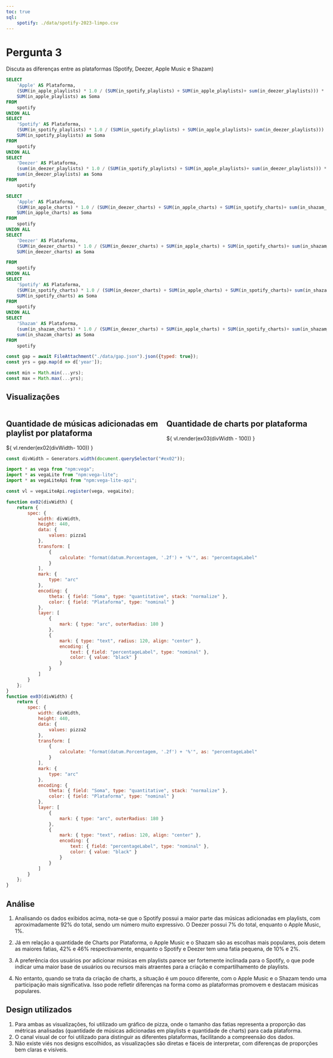 ```yaml
---
toc: true
sql:
    spotify: ./data/spotify-2023-limpo.csv
---
```


<style>
    body, div, p, li, ol { max-width: none; }
</style>

# Pergunta 3
Discuta as diferenças entre as plataformas (Spotify, Deezer, Apple Music e Shazam)

```sql id = pizza1
SELECT 
    'Apple' AS Plataforma, 
    (SUM(in_apple_playlists) * 1.0 / (SUM(in_spotify_playlists) + SUM(in_apple_playlists)+ sum(in_deezer_playlists))) * 100 AS Porcentagem,
    SUM(in_apple_playlists) as Soma
FROM 
    spotify
UNION ALL
SELECT 
    'Spotify' AS Plataforma, 
    (SUM(in_spotify_playlists) * 1.0 / (SUM(in_spotify_playlists) + SUM(in_apple_playlists)+ sum(in_deezer_playlists))) * 100 AS Porcentagem,
    SUM(in_spotify_playlists) as Soma
FROM 
    spotify
UNION ALL
SELECT 
    'Deezer' AS Plataforma, 
    (sum(in_deezer_playlists) * 1.0 / (SUM(in_spotify_playlists) + SUM(in_apple_playlists)+ sum(in_deezer_playlists))) * 100 AS Porcentagem,
    sum(in_deezer_playlists) as Soma
FROM 
    spotify
```

```sql id = pizza2
SELECT 
    'Apple' AS Plataforma, 
    (SUM(in_apple_charts) * 1.0 / (SUM(in_deezer_charts) + SUM(in_apple_charts) + SUM(in_spotify_charts)+ sum(in_shazam_charts))) * 100 AS Porcentagem,
    SUM(in_apple_charts) as Soma
FROM 
    spotify
UNION ALL
SELECT 
    'Deezer' AS Plataforma, 
    (SUM(in_deezer_charts) * 1.0 / (SUM(in_deezer_charts) + SUM(in_apple_charts) + SUM(in_spotify_charts)+ sum(in_shazam_charts))) * 100 AS Porcentagem,
    SUM(in_deezer_charts) as Soma

FROM 
    spotify
UNION ALL
SELECT 
    'Spotify' AS Plataforma, 
    (SUM(in_spotify_charts) * 1.0 / (SUM(in_deezer_charts) + SUM(in_apple_charts) + SUM(in_spotify_charts)+ sum(in_shazam_charts))) * 100 AS Porcentagem,
    SUM(in_spotify_charts) as Soma
FROM 
    spotify
UNION ALL
SELECT 
    'Shazam' AS Plataforma, 
    (sum(in_shazam_charts) * 1.0 / (SUM(in_deezer_charts) + SUM(in_apple_charts) + SUM(in_spotify_charts)+ sum(in_shazam_charts))) * 100 AS Porcentagem,
    sum(in_shazam_charts) as Soma
FROM 
    spotify
```

```js
const gap = await FileAttachment("./data/gap.json").json({typed: true});
const yrs = gap.map(d => d['year']);

const min = Math.min(...yrs);
const max = Math.max(...yrs);
```
## Visualizações

<div class="grid grid-cols-2" style="display: flex;">
    <div id="ex02" class="card" style="flex: 1;">
        <h2>Quantidade de músicas adicionadas em playlist por plataforma</h2>
        <div style="width: 100%; margin-top: 15px;">
            ${ vl.render(ex02(divWidth- 100)) }
        </div>
    </div>
    <div id="ex03" class="card" style="flex: 1;">
        <h2>Quantidade de charts por plataforma</h2>
        <div style="width: 100%; margin-top: 15px;">
            ${ vl.render(ex03(divWidth - 100)) }
        </div>
    </div>
</div>



```js
const divWidth = Generators.width(document.querySelector("#ex02"));

```

```js
import * as vega from "npm:vega";
import * as vegaLite from "npm:vega-lite";
import * as vegaLiteApi from "npm:vega-lite-api";

const vl = vegaLiteApi.register(vega, vegaLite);

function ex02(divWidth) {
    return {
        spec: {
            width: divWidth,
            height: 440,
            data: {
                values: pizza1
            },
            transform: [
                {
                    calculate: "format(datum.Porcentagem, '.2f') + '%'", as: "percentageLabel"
                }
            ],
            mark: {
                type: "arc"
            },
            encoding: {
                theta: { field: "Soma", type: "quantitative", stack: "normalize" },
                color: { field: "Plataforma", type: "nominal" }
            },
            layer: [
                {
                    mark: { type: "arc", outerRadius: 180 }
                },
                {
                    mark: { type: "text", radius: 120, align: "center" },
                    encoding: {
                        text: { field: "percentageLabel", type: "nominal" },
                        color: { value: "black" }
                    }
                }
            ]
        }
    };
}
function ex03(divWidth) {
    return {
        spec: {
            width: divWidth,
            height: 440,
            data: {
                values: pizza2
            },
            transform: [
                {
                    calculate: "format(datum.Porcentagem, '.2f') + '%'", as: "percentageLabel"
                }
            ],
            mark: {
                type: "arc"
            },
            encoding: {
                theta: { field: "Soma", type: "quantitative", stack: "normalize" },
                color: { field: "Plataforma", type: "nominal" }
            },
            layer: [
                {
                    mark: { type: "arc", outerRadius: 180 }
                },
                {
                    mark: { type: "text", radius: 120, align: "center" },
                    encoding: {
                        text: { field: "percentageLabel", type: "nominal" },
                        color: { value: "black" }
                    }
                }
            ]
        }
    };
}


```


## Análise
1. Analisando os dados exibidos acima, nota-se que o Spotify possui a maior parte das músicas adicionadas em playlists, com aproximadamente 92% do total, sendo um número muito expressivo. O Deezer possui 7% do total, enquanto o Apple Music, 1%.

2. Já em relação a quantidade de Charts por Plataforma, o Apple Music e o Shazam são as escolhas mais populares, pois detem as maiores fatias, 42% e 46% respectivamente, enquanto o Spotify e Deezer tem uma fatia pequena, de 10% e 2%.

3. A preferência dos usuários por adicionar músicas em playlists parece ser fortemente inclinada para o Spotify, o que pode indicar uma maior base de usuários ou recursos mais atraentes para a criação e compartilhamento de playlists.
4. No entanto, quando se trata da criação de charts, a situação é um pouco diferente, com o Apple Music e o Shazam tendo uma participação mais significativa. Isso pode refletir diferenças na forma como as plataformas promovem e destacam músicas populares.

## Design utilizados
1. Para ambas as visualizações, foi utilizado um gráfico de pizza, onde o tamanho das fatias representa a proporção das métricas analisadas (quantidade de músicas adicionadas em playlists e quantidade de charts) para cada plataforma.
2. O canal visual de cor foi utilizado para distinguir as diferentes plataformas, facilitando a compreensão dos dados.
3. Não existe viés nos designs escolhidos, as visualizações são diretas e fáceis de interpretar, com diferenças de proporções bem claras e visíveis.